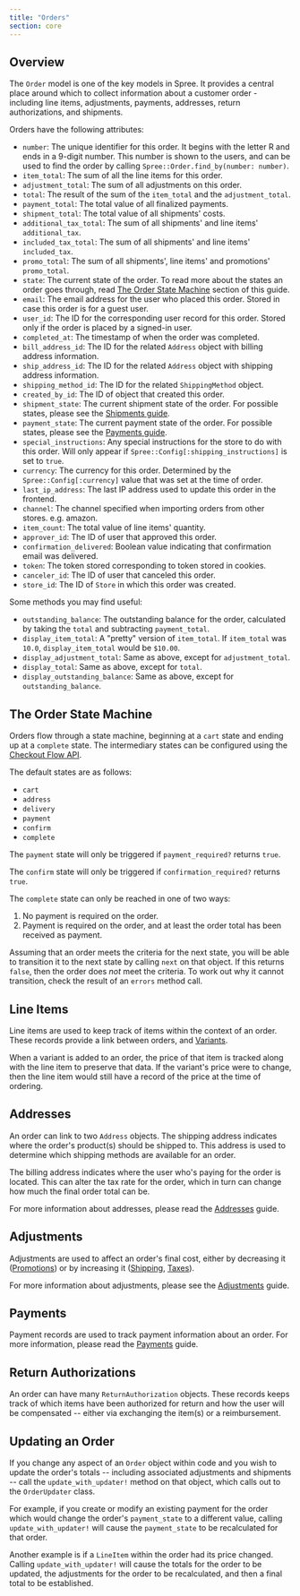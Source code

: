 ```yaml
---
title: "Orders"
section: core
---
```


## Overview

The `Order` model is one of the key models in Spree. It provides a central place around which to collect information about a customer order - including line items, adjustments, payments, addresses, return authorizations, and shipments.

Orders have the following attributes:

* `number`: The unique identifier for this order. It begins with the letter R and ends in a 9-digit number. This number is shown to the users, and can be used to find the order by calling `Spree::Order.find_by(number: number)`.
* `item_total`: The sum of all the line items for this order.
* `adjustment_total`: The sum of all adjustments on this order.
* `total`: The result of the sum of the `item_total` and the `adjustment_total`.
* `payment_total`: The total value of all finalized payments.
* `shipment_total`: The total value of all shipments' costs.
* `additional_tax_total`: The sum of all shipments' and line items' `additional_tax`.
* `included_tax_total`: The sum of all shipments' and line items' `included_tax`.
* `promo_total`: The sum of all shipments', line items' and promotions' `promo_total`.
* `state`: The current state of the order. To read more about the states an order goes through, read [The Order State Machine](#the-order-state-machine) section of this guide.
* `email`: The email address for the user who placed this order. Stored in case this order is for a guest user.
* `user_id`: The ID for the corresponding user record for this order. Stored only if the order is placed by a signed-in user.
* `completed_at`: The timestamp of when the order was completed.
* `bill_address_id`: The ID for the related `Address` object with billing address information.
* `ship_address_id`: The ID for the related `Address` object with shipping address information.
* `shipping_method_id`: The ID for the related `ShippingMethod` object.
* `created_by_id`: The ID of object that created this order.
* `shipment_state`: The current shipment state of the order. For possible states, please see the [Shipments guide](/developer/core/shipments.html).
* `payment_state`: The current payment state of the order. For possible states, please see the [Payments guide](/developer/core/payments.html).
* `special_instructions`: Any special instructions for the store to do with this order. Will only appear if `Spree::Config[:shipping_instructions]` is set to `true`.
* `currency`: The currency for this order. Determined by the `Spree::Config[:currency]` value that was set at the time of order.
* `last_ip_address`: The last IP address used to update this order in the frontend.
* `channel`: The channel specified when importing orders from other stores. e.g. amazon.
* `item_count`: The total value of line items' quantity.
* `approver_id`: The ID of user that approved this order.
* `confirmation_delivered`: Boolean value indicating that confirmation email was delivered.
* `token`: The token stored corresponding to token stored in cookies.
* `canceler_id`: The ID of user that canceled this order.
* `store_id`: The ID of `Store` in which this order was created.

Some methods you may find useful:

* `outstanding_balance`: The outstanding balance for the order, calculated by taking the `total` and subtracting `payment_total`.
* `display_item_total`: A "pretty" version of `item_total`. If `item_total` was `10.0`, `display_item_total` would be `$10.00`.
* `display_adjustment_total`: Same as above, except for `adjustment_total`.
* `display_total`: Same as above, except for `total`.
* `display_outstanding_balance`: Same as above, except for `outstanding_balance`.

## The Order State Machine

Orders flow through a state machine, beginning at a `cart` state and ending up at a `complete` state. The intermediary states can be configured using the [Checkout Flow API](/developer/customization/checkout.html).

The default states are as follows:

* `cart`
* `address`
* `delivery`
* `payment`
* `confirm`
* `complete`

The `payment` state will only be triggered if `payment_required?` returns `true`.

The `confirm` state will only be triggered if `confirmation_required?` returns `true`.

The `complete` state can only be reached in one of two ways:

1. No payment is required on the order.
2. Payment is required on the order, and at least the order total has been received as payment.

Assuming that an order meets the criteria for the next state, you will be able to transition it to the next state by calling `next` on that object. If this returns `false`, then the order does *not* meet the criteria. To work out why it cannot transition, check the result of an `errors` method call.

## Line Items

Line items are used to keep track of items within the context of an order. These records provide a link between orders, and [Variants](products#variants).

When a variant is added to an order, the price of that item is tracked along with the line item to preserve that data. If the variant's price were to change, then the line item would still have a record of the price at the time of ordering.

## Addresses

An order can link to two `Address` objects. The shipping address indicates where the order's product(s) should be shipped to. This address is used to determine which shipping methods are available for an order.

The billing address indicates where the user who's paying for the order is located. This can alter the tax rate for the order, which in turn can change how much the final order total can be.

For more information about addresses, please read the [Addresses](/developer/core/addresses.html) guide.

## Adjustments

Adjustments are used to affect an order's final cost, either by decreasing it ([Promotions](/developer/core/promotions.html)) or by increasing it ([Shipping](/developer/core/shipments.html), [Taxes](/developer/core/taxation.html)).

For more information about adjustments, please see the [Adjustments](/developer/core/adjustments.html) guide.

## Payments

Payment records are used to track payment information about an order. For more information, please read the [Payments](/developer/core/payments.html) guide.

## Return Authorizations

An order can have many `ReturnAuthorization` objects. These records keeps track of which items have been authorized for return and how the user will be compensated -- either via exchanging the item(s) or a reimbursement.

## Updating an Order

If you change any aspect of an `Order` object within code and you wish to update the order's totals -- including associated adjustments and shipments -- call the `update_with_updater!` method on that object, which calls out to the `OrderUpdater` class.

For example, if you create or modify an existing payment for the order which would change the order's `payment_state` to a different value, calling `update_with_updater!` will cause the `payment_state` to be recalculated for that order.

Another example is if a `LineItem` within the order had its price changed. Calling `update_with_updater!` will cause the totals for the order to be updated, the adjustments for the order to be recalculated, and then a final total to be established.
